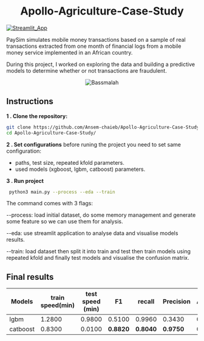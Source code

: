 <h1 align="center">Apollo-Agriculture-Case-Study</h1>

[![Streamlit_App]][streamlit_App_url]

PaySim simulates mobile money transactions based on a sample of real transactions extracted from one month of financial logs from a mobile money service implemented in an African country. 

During this project, I worked on exploring the data and building a predictive models to determine whether or not transactions are fraudulent.


<p align="center"><img src ="https://github.com/Ansem-chaieb/Apollo-Agriculture-Case-Study/blob/main/images/apollo.gif" alt = "Bassmalah" class="center"></p>


## Instructions
**1 . Clone the repository:**
```bash
git clone https://github.com/Ansem-chaieb/Apollo-Agriculture-Case-Study.git
cd Apollo-Agriculture-Case-Study/
```
**2 . Set configurations**
before runing the project you need to set same configuration:
* paths, test size, repeated kfold parameters.
* used models (xgboost, lgbm, catboost) parameters.

**3 . Run project**
 ```bash
  python3 main.py --process --eda --train
  ```

  The command comes with 3 flags:
  
--process: load initial dataset, do some memory management and generate some feature so we can use them for analysis.
  
--eda:  use streamlit application to analyse data and visualise models results.

--train: load dataset then split it into train and test then train models using repeated kfold and finally test models and visualise the confusion matrix.
  
## Final results
|Models| train speed(min) | test speed (min) | F1 | recall | Precision | Accuracy | 
|------|------------------|------------------|----|--------|-----------|----------|
|lgbm  |1.2800            |0.9800            |0.5100|0.9960|0.3430     |0.9840    |
|catboost|0.8300          |0.0100            |**0.8820**|**0.8040**|**0.9750**      |0.9980   |


  <!-- MARKDOWN LINKS & IMAGES -->
<!-- https://www.markdownguide.org/basic-syntax/#reference-style-links -->
[Streamlit_App]: https://img.shields.io/badge/streamlit-%23FF4B4B.svg?&style=for-the-badge&logo=streamlit&logoColor=white
[streamlit_App_url]: https://share.streamlit.io/ansem-chaieb/apollo-agriculture-case-study/main/src/streamlit_app.py